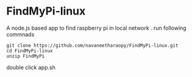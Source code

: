 # FindMyPi-linux
A node.js based app to find raspberry pi in local network .
run following commnads
  ``` 
  git clone https://github.com/navaneetharaopy/FindMyPi-linux.git
  cd FindMyPi-linux
  unzip FindMyPi
  ```
  double click app.sh 
